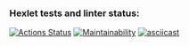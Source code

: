 ### Hexlet tests and linter status:
[![Actions Status](https://github.com/Anreall2000/backend-project-44/workflows/hexlet-check/badge.svg)](https://github.com/Anreall2000/backend-project-44/actions)
[![Maintainability](https://api.codeclimate.com/v1/badges/5c287167f0d6436ef542/maintainability)](https://codeclimate.com/github/Anreall2000/backend-project-44/maintainability)
[![asciicast](https://asciinema.org/a/2nZh0CIopLV5GUjuUSM2OK7Uc.svg)](https://asciinema.org/a/2nZh0CIopLV5GUjuUSM2OK7Uc)
